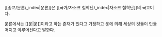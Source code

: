 [[종교/운론/_index|운론]]은 [[국가/자소크 철학단/_index|자소크 철학단]]의 국교이다.

운론에서는 [[운|운]]이라고 하는 존재가 있다고 가정하고 운에 의해 세상의 것들이 만들어지고 이루어진다고 말한다.